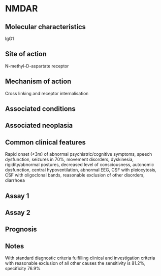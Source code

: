 # NMDAR

## Molecular characteristics
IgG1

## Site of action
N-methyl-D-aspartate receptor

## Mechanism of action
Cross linking and receptor internalisation

## Associated conditions

## Associated neoplasia

## Common clinical features
Rapid onset (<3m) of abnormal psychiatric/cognitive symptoms, speech dysfunction, seizures in 70%, movement disorders, dyskinesia, rigidity/abnormal postures, decreased level of consciousness, autonomic dysfunction, central hypoventilation, abnormal EEG, CSF with pleiocytosis, CSF with oligoclonal bands, reasonable exclusion of other disorders, diarrhoea

## Assay 1

## Assay 2

## Prognosis

## Notes
With standard diagnostic criteria fulfilling clinical and investigation criteria with reasonable exclusion of all other causes the sensitivity is 81.2%, specificity 76.9%
